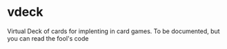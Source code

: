 # vdeck

Virtual Deck of cards for implenting in card games. To be documented, but you can read the fool's code
